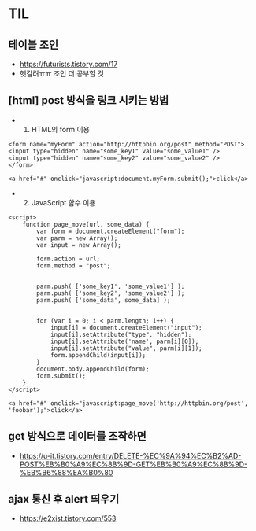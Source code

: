 # TIL

## 테이블 조인
- https://futurists.tistory.com/17
- 헷갈려ㅠㅠ 조인 더 공부할 것

## [html] post 방식을 링크 시키는 방법
- 1. HTML의 form 이용
```
<form name="myForm" action="http://httpbin.org/post" method="POST">
<input type="hidden" name="some_key1" value="some_value1" />
<input type="hidden" name="some_key2" value="some_value2" />
</form>

<a href="#" onclick="javascript:document.myForm.submit();">click</a>
```
- 2. JavaScript 함수 이용
```
<script>
    function page_move(url, some_data) {
        var form = document.createElement("form");
        var parm = new Array();
        var input = new Array();

        form.action = url;
        form.method = "post";


        parm.push( ['some_key1', 'some_value1'] );
        parm.push( ['some_key2', 'some_value2'] );
        parm.push( ['some_data', some_data] );


        for (var i = 0; i < parm.length; i++) {
            input[i] = document.createElement("input");
            input[i].setAttribute("type", "hidden");
            input[i].setAttribute('name', parm[i][0]);
            input[i].setAttribute("value", parm[i][1]);
            form.appendChild(input[i]);
        }
        document.body.appendChild(form);
        form.submit();
    }
</script>

<a href="#" onclick="javascript:page_move('http://httpbin.org/post', 'foobar');">click</a>
```

## get 방식으로 데이터를 조작하면 
- https://u-it.tistory.com/entry/DELETE-%EC%9A%94%EC%B2%AD-POST%EB%B0%A9%EC%8B%9D-GET%EB%B0%A9%EC%8B%9D-%EB%B6%88%EA%B0%80

## ajax 통신 후 alert 띄우기
- https://e2xist.tistory.com/553
